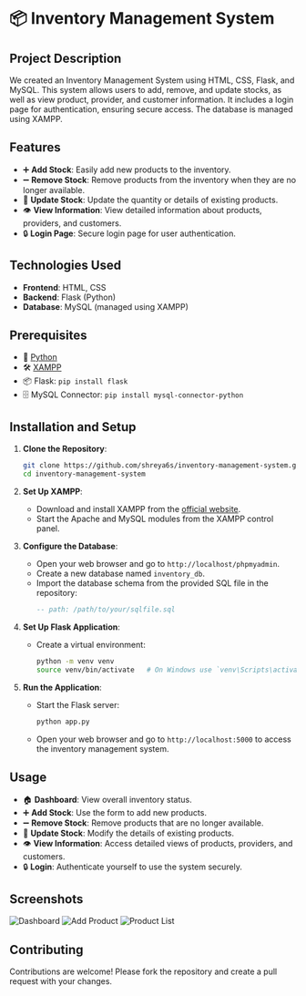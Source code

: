 # 📦 Inventory Management System

## Project Description

We created an Inventory Management System using HTML, CSS, Flask, and MySQL. This system allows users to add, remove, and update stocks, as well as view product, provider, and customer information. It includes a login page for authentication, ensuring secure access. The database is managed using XAMPP.

## Features

- ➕ **Add Stock**: Easily add new products to the inventory.
- ➖ **Remove Stock**: Remove products from the inventory when they are no longer available.
- 🔄 **Update Stock**: Update the quantity or details of existing products.
- 👁️ **View Information**: View detailed information about products, providers, and customers.
- 🔒 **Login Page**: Secure login page for user authentication.

## Technologies Used

- **Frontend**: HTML, CSS
- **Backend**: Flask (Python)
- **Database**: MySQL (managed using XAMPP)

## Prerequisites

- 🐍 [Python](https://www.python.org/downloads/)
- 🛠️ [XAMPP](https://www.apachefriends.org/index.html)
- 📦 Flask: `pip install flask`
- 🗄️ MySQL Connector: `pip install mysql-connector-python`

## Installation and Setup

1. **Clone the Repository**:
    ```bash
    git clone https://github.com/shreya6s/inventory-management-system.git
    cd inventory-management-system
    ```

2. **Set Up XAMPP**:
   - Download and install XAMPP from the [official website](https://www.apachefriends.org/index.html).
   - Start the Apache and MySQL modules from the XAMPP control panel.

3. **Configure the Database**:
   - Open your web browser and go to `http://localhost/phpmyadmin`.
   - Create a new database named `inventory_db`.
   - Import the database schema from the provided SQL file in the repository:
     ```sql
     -- path: /path/to/your/sqlfile.sql
     ```

4. **Set Up Flask Application**:
   - Create a virtual environment:
     ```bash
     python -m venv venv
     source venv/bin/activate   # On Windows use `venv\Scripts\activate`
     ```

5. **Run the Application**:
   - Start the Flask server:
     ```bash
     python app.py
     ```
   - Open your web browser and go to `http://localhost:5000` to access the inventory management system.

## Usage

- 🏠 **Dashboard**: View overall inventory status.
- ➕ **Add Stock**: Use the form to add new products.
- ➖ **Remove Stock**: Remove products that are no longer available.
- 🔄 **Update Stock**: Modify the details of existing products.
- 👁️ **View Information**: Access detailed views of products, providers, and customers.
- 🔒 **Login**: Authenticate yourself to use the system securely.

## Screenshots

![Dashboard](screenshots/dashboard.png)
![Add Product](screenshots/add_product.png)
![Product List](screenshots/product_list.png)

## Contributing

Contributions are welcome! Please fork the repository and create a pull request with your changes.


